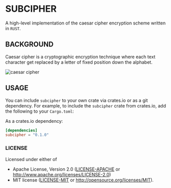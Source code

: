 # SUBCIPHER

A high-level implementation of the caesar cipher encryption scheme
written in ```RUST```.

## BACKGROUND

Caesar cipher is a cryptographic encryption technique where each text
character get replaced by a letter of fixed position down the alphabet.

![caesar cipher](https://upload.wikimedia.org/wikipedia/commons/thumb/4/4a/Caesar_cipher_left_shift_of_3.svg/330px-Caesar_cipher_left_shift_of_3.svg.png)


## USAGE

You can include `subcipher` to your own crate via crates.io or as a git dependency.
For example, to include the `subcipher` crate from crates.io, add the following to your `Cargo.toml`:

As a crates.io dependency:

```toml
[dependencies]
subcipher = "0.1.0"
`````

### LICENSE

Licensed under either of

* Apache License, Version 2.0
    ([LICENSE-APACHE](LICENSE-APACHE) or http://www.apache.org/licenses/LICENSE-2.0)
* MIT license
    ([LICENSE-MIT](LICENSE-MIT) or http://opensource.org/licenses/MIT).
